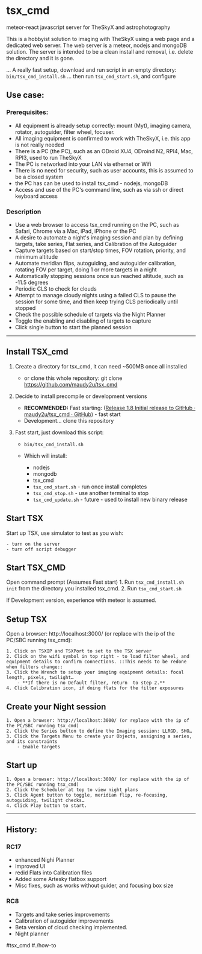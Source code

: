 # tsx_cmd
meteor-react javascript server for TheSkyX and astrophotography

This is a hobbyist solution to imaging with TheSkyX using a web page and a dedicated web server. The web server is a meteor, nodejs and mongoDB solution. The server is intended to be a clean install and removal, i.e. delete the directory and it is gone.

... A really fast setup, download and run script in an empty directory: `bin/tsx_cmd_install.sh`
... then run `tsx_cmd_start.sh`, and configure

## Use case:

### Prerequisites:
- All equipment is already setup correctly: mount (Myt), imaging camera, rotator, autoguider, filter wheel, focuser.
- All imaging equipment is confirmed to work with TheSkyX, i.e. this app is not really needed
- There is a PC (the PC), such as an ODroid XU4, ODroind N2, RPI4, Mac, RPI3, used to run TheSkyX
- The PC is networked into your LAN via ethernet or Wifi
- There is no need for security, such as user accounts, this is assumed to be a closed system
- the PC has can be used to install tsx_cmd - nodejs, mongoDB
- Access and use of the PC's command line, such as via ssh or direct keyboard access

### Description
- Use a web browser to access tsx_cmd running on the PC, such as Safari, Chrome via a Mac, iPad,
iPhone or the PC
- A desire to automate a night's imaging session and plan by defining targets, take series,
Flat series, and Calibration of the Autoguider
- Capture targets based on start/stop times, FOV rotation, priority, and minimum altitude
- Automate meridian flips, autoguiding, and autoguider calibration, rotating FOV per target,
doing 1 or more targets in a night
- Automatically stopping sessions once sun reached altitude, such as -11.5 degrees
- Periodic CLS to check for clouds
- Attempt to manage cloudy nights using a failed CLS to pause the session for some time,
and then keep trying CLS periodically until stopped
- Check the possible schedule of targets via the Night Planner
- Toggle the enabling and disabling of targets to capture
- Click single button to start the planned session

---
## Install TSX_cmd

1. Create a directory for tsx_cmd, it can need ~500MB once all installed
	- or clone this whole repository: git clone https://github.com/maudy2u/tsx_cmd

2. Decide to install precompile or development versions
	- **RECOMMENDED:** Fast starting: ([Release 1.8 Initial release to GitHub · maudy2u/tsx_cmd · GitHub](https://github.com/maudy2u/tsx_cmd/releases/tag/RC8)) - fast start
	- Development… clone this repository

3. Fast start, just download this script:

	- `bin/tsx_cmd_install.sh`
	- Which will install:

		- nodejs
		- mongodb
		- tsx_cmd
	  - `tsx_cmd_start.sh` - run once install completes
	  - `tsx_cmd_stop.sh` - use another terminal to stop
	  - `tsx_cmd_update.sh` - future - used to install new binary release

## Start TSX
Start up TSX, use simulator to test as you wish:

	- turn on the server
	- turn off script debugger

## Start TSX_CMD

Open command prompt (Assumes Fast start)
	1. Run `tsx_cmd_install.sh init` from the directory you installed tsx_cmd.
	2. Run `tsx_cmd_start.sh`

If Development version, experience with meteor is assumed.

## Setup TSX

Open a browser: http://localhost:3000/ (or replace with the ip of the PC/SBC running tsx_cmd):

	1. Click on TSXIP and TSXPort to set to the TSX server
	2. Click on the wifi symbol in top right - to load filter wheel, and equipment details to confirm connections. ::This needs to be redone when filters change::
	3. Click the Wrench to setup your imaging equipment details: focal length, pixels, twilight…
		- **If there is no Default filter, return  to step 2.**
	4. Click Calibration icon, if doing flats for the filter exposures

## Create your Night session

	1. Open a browser: http://localhost:3000/ (or replace with the ip of the PC/SBC running tsx_cmd)
	2. Click the Series button to define the Imaging session: LLRGD, SHO…
	3. Click the Targets Menu to create your Objects, assigning a series, and its constraints
		- Enable targets

## Start up

	1. Open a browser: http://localhost:3000/ (or replace with the ip of the PC/SBC running tsx_cmd)
	2. Click the Scheduler at top to view night plans
	3. Click Agent button to toggle, meridian flip, re-focusing, autoguiding, twilight checks…
	4. Click Play button to start.
---
## History:
### RC17
- enhanced Nighi Planner
- improved UI
- redid Flats into Calibration files
- Added some Artesky flatbox support
- Misc fixes, such as works without guider, and focusing box size
### RC8
- Targets and take series improvements
- Calibration of autoguider improvements
- Beta version of cloud checking implemented.
- Night planner

#tsx_cmd #./how-to
